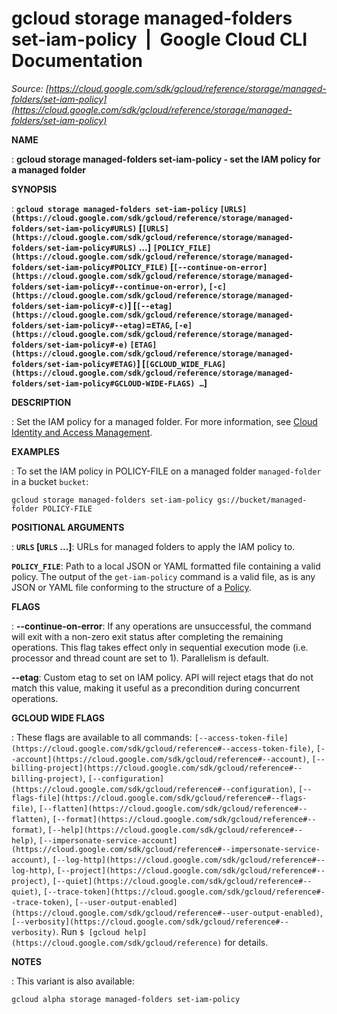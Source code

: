 # gcloud storage managed-folders set-iam-policy  |  Google Cloud CLI Documentation

*Source: [https://cloud.google.com/sdk/gcloud/reference/storage/managed-folders/set-iam-policy](https://cloud.google.com/sdk/gcloud/reference/storage/managed-folders/set-iam-policy)*

**NAME**

: **gcloud storage managed-folders set-iam-policy - set the IAM policy for a managed folder**

**SYNOPSIS**

: **`gcloud storage managed-folders set-iam-policy` `[URLS](https://cloud.google.com/sdk/gcloud/reference/storage/managed-folders/set-iam-policy#URLS)` [`[URLS](https://cloud.google.com/sdk/gcloud/reference/storage/managed-folders/set-iam-policy#URLS)` …] `[POLICY_FILE](https://cloud.google.com/sdk/gcloud/reference/storage/managed-folders/set-iam-policy#POLICY_FILE)` [`[--continue-on-error](https://cloud.google.com/sdk/gcloud/reference/storage/managed-folders/set-iam-policy#--continue-on-error)`, `[-c](https://cloud.google.com/sdk/gcloud/reference/storage/managed-folders/set-iam-policy#-c)`] [`[--etag](https://cloud.google.com/sdk/gcloud/reference/storage/managed-folders/set-iam-policy#--etag)`=`ETAG`, `[-e](https://cloud.google.com/sdk/gcloud/reference/storage/managed-folders/set-iam-policy#-e)` `[ETAG](https://cloud.google.com/sdk/gcloud/reference/storage/managed-folders/set-iam-policy#ETAG)`] [`[GCLOUD_WIDE_FLAG](https://cloud.google.com/sdk/gcloud/reference/storage/managed-folders/set-iam-policy#GCLOUD-WIDE-FLAGS) …`]**

**DESCRIPTION**

: Set the IAM policy for a managed folder. For more information, see [Cloud Identity
and Access Management](https://cloud.google.com/storage/docs/access-control/iam).

**EXAMPLES**

: To set the IAM policy in POLICY-FILE on a managed folder
`managed-folder` in a bucket `bucket`:

```
gcloud storage managed-folders set-iam-policy gs://bucket/managed-folder POLICY-FILE
```

**POSITIONAL ARGUMENTS**

: **`URLS` [`URLS` …]**:
URLs for managed folders to apply the IAM policy to.

**`POLICY_FILE`**:
Path to a local JSON or YAML formatted file containing a valid policy.
The output of the `get-iam-policy` command is a valid file, as is any
JSON or YAML file conforming to the structure of a [Policy](https://cloud.google.com/iam/reference/rest/v1/Policy).

**FLAGS**

: **--continue-on-error**:
If any operations are unsuccessful, the command will exit with a non-zero exit
status after completing the remaining operations. This flag takes effect only in
sequential execution mode (i.e. processor and thread count are set to 1).
Parallelism is default.

**--etag**:
Custom etag to set on IAM policy. API will reject etags that do not match this
value, making it useful as a precondition during concurrent operations.

**GCLOUD WIDE FLAGS**

: These flags are available to all commands: `[--access-token-file](https://cloud.google.com/sdk/gcloud/reference#--access-token-file)`,
`[--account](https://cloud.google.com/sdk/gcloud/reference#--account)`, `[--billing-project](https://cloud.google.com/sdk/gcloud/reference#--billing-project)`,
`[--configuration](https://cloud.google.com/sdk/gcloud/reference#--configuration)`,
`[--flags-file](https://cloud.google.com/sdk/gcloud/reference#--flags-file)`,
`[--flatten](https://cloud.google.com/sdk/gcloud/reference#--flatten)`, `[--format](https://cloud.google.com/sdk/gcloud/reference#--format)`, `[--help](https://cloud.google.com/sdk/gcloud/reference#--help)`, `[--impersonate-service-account](https://cloud.google.com/sdk/gcloud/reference#--impersonate-service-account)`,
`[--log-http](https://cloud.google.com/sdk/gcloud/reference#--log-http)`,
`[--project](https://cloud.google.com/sdk/gcloud/reference#--project)`, `[--quiet](https://cloud.google.com/sdk/gcloud/reference#--quiet)`, `[--trace-token](https://cloud.google.com/sdk/gcloud/reference#--trace-token)`, `[--user-output-enabled](https://cloud.google.com/sdk/gcloud/reference#--user-output-enabled)`,
`[--verbosity](https://cloud.google.com/sdk/gcloud/reference#--verbosity)`.
Run `$ [gcloud help](https://cloud.google.com/sdk/gcloud/reference)` for details.

**NOTES**

: This variant is also available:

```
gcloud alpha storage managed-folders set-iam-policy
```